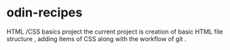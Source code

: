 # odin-recipes

HTML /CSS basics project
the current project is creation of basic HTML file structure , adding items of CSS along with the workflow of git .
